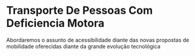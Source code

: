 # Transporte De Pessoas Com Deficiencia Motora

Abordaremos o assunto de acessibilidade diante das novas propostas de mobilidade oferecidas diante da grande evolução tecnológica

<div class="pdf-container"
  data-file="https://raw.githubusercontent.com/evslopes/Assessment_IHC_TransporteDePessoasComDeficienciaMotora/8ab7166e9a323ec3d1002dd4c1c1907dffdce3bc/Elvis_Lopes_AT_DR4.pdf"
  data-bcmap-dir="https://render.githubusercontent.com/pdf/"
  data-pdf-worker-js-path="/assets/pdf.worker-64541af1ea338bd40b1739975dd42a1e.js"
>
</div>

